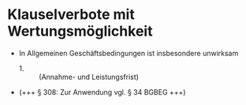 # Klauselverbote mit Wertungsmöglichkeit

- In Allgemeinen Geschäftsbedingungen ist insbesondere unwirksam <dl style="font-weight:normal;font-style:normal;text-decoration:none;"><dt>1.</dt><dd style="font-weight:normal;font-style:normal;text-decoration:none;"><div>(Annahme- und Leistungsfrist)

- (+++ § 308: Zur Anwendung vgl. § 34 BGBEG +++)

